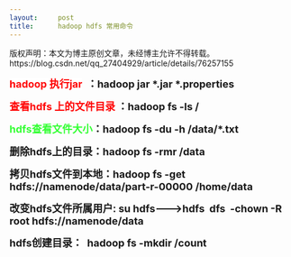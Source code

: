 ```yaml
---
layout:     post
title:      hadoop hdfs 常用命令
---
```

<div id="article_content" class="article_content clearfix csdn-tracking-statistics" data-pid="blog" data-mod="popu_307" data-dsm="post">
								<div class="article-copyright">
					版权声明：本文为博主原创文章，未经博主允许不得转载。					https://blog.csdn.net/qq_27404929/article/details/76257155				</div>
								            <link rel="stylesheet" href="https://csdnimg.cn/release/phoenix/template/css/ck_htmledit_views-f76675cdea.css">
						<div class="htmledit_views" id="content_views">
                
<p><span style="font-weight:bold;"><span style="font-size:18px;"><span style="color:rgb(255,0,0);background-color:rgb(255,255,255);"><span></span>hadoop 执行jar</span>  ：</span><span style="font-size:18px;">hadoop jar *.jar *.properties </span></span></p>
<p><span style="font-size:18px;color:#ff0000;"><strong>查看hdfs 上的文件目录 </strong></span><span style="font-size:18px;"><strong>：</strong></span><strong></strong><span style="font-size:18px;"><strong>hadoop fs -ls /</strong></span></p>
<p><strong><span style="font-size:18px;"><span style="color:#33ff33;">hdfs查看文件大小</span>：hadoop fs -du -h /data/*.txt</span></strong></p>
<p><strong><span style="font-size:18px;">删除hdfs上的目录：hadoop fs -rmr /data</span></strong></p>
<p><span style="font-size:18px;"><strong>拷贝hdfs文件到本地：hadoop fs -get hdfs://namenode/data/part-r-00000 /home/data</strong></span></p>
<p><span style="font-size:18px;"><strong>改变hdfs文件所属用户: su hdfs---&gt;hdfs  dfs  -chown -R root hdfs://namenode/data</strong></span></p>
<p><strong style="font-size:18px;">hdfs创建目录：  hadoop fs -mkdir /count</strong></p>
            </div>
                </div>